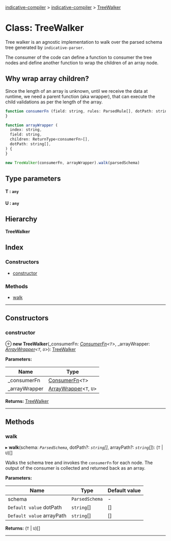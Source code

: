 [indicative-compiler](../README.md) > [indicative-compiler](../modules/indicative_compiler.md) > [TreeWalker](../classes/indicative_compiler.treewalker.md)

# Class: TreeWalker

Tree walker is an agnostic implementation to walk over the parsed schema tree generated by `indicative-parser`.

The consumer of the code can define a function to consumer the tree nodes and define another function to wrap the children of an array node.

Why wrap array children?
------------------------

Since the length of an array is unknown, until we receive the data at runtime, we need a parent function (aka wrapper), that can execute the child validations as per the length of the array.

```js
function consumerFn (field: string, rules: ParsedRule[], dotPath: string[], pointer: string) {
}

function arrayWrapper (
  index: string,
  field: string,
  children: ReturnType<consumerFn>[],
  dotPath: string[],
) {
}

new TreeWalker(consumerFn, arrayWrapper).walk(parsedSchema)
```

## Type parameters
#### T :  `any`
#### U :  `any`
## Hierarchy

**TreeWalker**

## Index

### Constructors

* [constructor](indicative_compiler.treewalker.md#constructor)

### Methods

* [walk](indicative_compiler.treewalker.md#walk)

---

## Constructors

<a id="constructor"></a>

###  constructor

⊕ **new TreeWalker**(_consumerFn: *[ConsumerFn](../modules/indicative_compiler.md#consumerfn)<`T`>*, _arrayWrapper: *[ArrayWrapper](../modules/indicative_compiler.md#arraywrapper-1)<`T`, `U`>*): [TreeWalker](indicative_compiler.treewalker.md)

**Parameters:**

| Name | Type |
| ------ | ------ |
| _consumerFn | [ConsumerFn](../modules/indicative_compiler.md#consumerfn)<`T`> |
| _arrayWrapper | [ArrayWrapper](../modules/indicative_compiler.md#arraywrapper-1)<`T`, `U`> |

**Returns:** [TreeWalker](indicative_compiler.treewalker.md)

___

## Methods

<a id="walk"></a>

###  walk

▸ **walk**(schema: *`ParsedSchema`*, dotPath?: *`string`[]*, arrayPath?: *`string`[]*): (`T` \| `U`)[]

Walks the schema tree and invokes the `consumerFn` for each node. The output of the consumer is collected and returned back as an array.

**Parameters:**

| Name | Type | Default value |
| ------ | ------ | ------ |
| schema | `ParsedSchema` | - |
| `Default value` dotPath | `string`[] |  [] |
| `Default value` arrayPath | `string`[] |  [] |

**Returns:** (`T` \| `U`)[]

___


